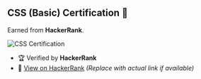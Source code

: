## CSS (Basic) Certification 🎨  
Earned from **HackerRank**.  

![CSS Certification](css_certificate.jpg)  

- 🏆 Verified by **HackerRank**  
- 🔗 [View on HackerRank](#) *(Replace with actual link if available)*  
